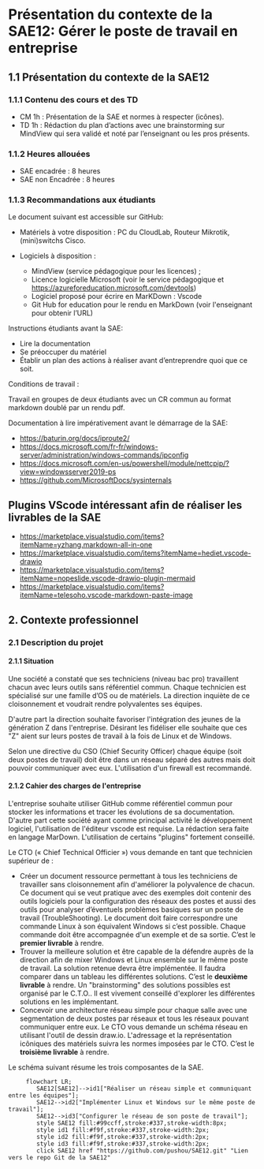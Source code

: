 # Présentation du contexte de la SAE12: Gérer le poste de travail en entreprise

## 1.1 Présentation du contexte de la SAE12

### 1.1.1 Contenu des cours et des TD

- CM 1h : Présentation de la SAE et normes à respecter (icônes).
- TD 1h : Rédaction du plan d’actions avec une brainstorming sur MindView qui sera validé et noté par l’enseignant ou les pros présents.

### 1.1.2 Heures allouées

- SAE encadrée : 8 heures
- SAE non Encadrée : 8 heures

### 1.1.3 Recommandations aux étudiants

Le document suivant est accessible sur GitHub:

- Matériels à votre disposition : PC du CloudLab, Routeur Mikrotik, (mini)switchs Cisco.

- Logiciels à disposition :
  - MindView (service pédagogique pour les licences) ;
  - Licence logicielle Microsoft (voir le service pédagogique et <https://azureforeducation.microsoft.com/devtools>)
  - Logiciel proposé pour écrire en MarKDown : Vscode
  - Git Hub for education pour le rendu en MarkDown (voir l'enseignant pour obtenir l’URL)

Instructions étudiants avant la SAE:

- Lire la documentation
- Se préoccuper du matériel
- Établir un plan des actions à réaliser avant d’entreprendre quoi que ce soit.

Conditions de travail :

Travail en groupes de deux étudiants avec un CR commun au format markdown doublé par un rendu pdf.

Documentation à lire impérativement avant le démarrage de la SAE:

- <https://baturin.org/docs/iproute2/>
- <https://docs.microsoft.com/fr-fr/windows-server/administration/windows-commands/ipconfig>
- <https://docs.microsoft.com/en-us/powershell/module/nettcpip/?view=windowsserver2019-ps>
- <https://github.com/MicrosoftDocs/sysinternals>

## Plugins VScode intéressant afin de réaliser les livrables de la SAE

- <https://marketplace.visualstudio.com/items?itemName=yzhang.markdown-all-in-one>
- <https://marketplace.visualstudio.com/items?itemName=hediet.vscode-drawio>
- <https://marketplace.visualstudio.com/items?itemName=nopeslide.vscode-drawio-plugin-mermaid>
- <https://marketplace.visualstudio.com/items?itemName=telesoho.vscode-markdown-paste-image>

## 2. Contexte professionnel

### 2.1 Description du projet

#### 2.1.1 Situation

Une société a constaté que ses techniciens (niveau bac pro) travaillent chacun avec leurs outils sans référentiel commun.  Chaque technicien est spécialisé sur une famille d’OS ou de matériels. La direction inquiète de ce cloisonnement et voudrait rendre polyvalentes ses équipes.

D'autre part la direction souhaite favoriser l'intégration des jeunes de la génération Z dans l'entreprise. Désirant les fidéliser elle souhaite que ces "Z" aient sur leurs postes de travail à la fois de Linux et de Windows.

Selon une directive du CSO (Chief Security Officer) chaque équipe (soit deux postes de travail) doit être dans un réseau séparé des autres mais doit pouvoir communiquer avec eux. L'utilisation d'un firewall est recommandé.

#### 2.1.2 Cahier des charges de l'entreprise

L'entreprise souhaite utiliser GitHub comme référentiel commun pour stocker les informations et tracer les évolutions de sa documentation.
D'autre part cette société ayant comme principal activité le développement logiciel, l'utilisation de l'éditeur vscode est requise. La rédaction sera faite en langage MarDown. L'utilisation de certains "plugins" fortement conseillé.  

Le CTO (« Chief Technical Officier ») vous demande en tant que technicien supérieur de :  

- Créer un document ressource permettant à tous les techniciens de travailler sans cloisonnement afin d'améliorer la polyvalence de chacun. Ce document qui se veut pratique avec des exemples doit contenir des outils logiciels pour la configuration des réseaux des postes et aussi des outils pour analyser d’éventuels problèmes basiques sur un poste de travail (TroubleShooting). Le document doit faire correspondre une commande Linux à son équivalent Windows si c’est possible.
    Chaque commande doit être accompagnée d'un exemple et de sa sortie.
    C’est le **premier livrable** à rendre.
- Trouver la meilleure solution et être capable de la défendre auprès de la direction afin de mixer Windows et Linux ensemble sur le même poste de travail. La solution retenue devra être implémentée. Il faudra comparer dans un tableau les différentes solutions. C’est le **deuxième livrable** à rendre. Un "brainstorming" des solutions possibles est organisé par le C.T.O.. Il est vivement conseillé d'explorer les différentes solutions en les implémentant.
- Concevoir une architecture réseau simple pour chaque salle avec une segmentation de deux postes par réseaux et tous les réseaux pouvant communiquer entre eux. Le CTO vous demande un schéma réseau en utilisant l'outil de dessin draw.io. L'adressage et la représentation icôniques des matériels suivra les normes imposées par le CTO. C’est le **troisième livrable** à rendre.

Le schéma suivant résume les trois composantes de la SAE.

``` mermaid
     flowchart LR;
        SAE12[SAE12]-->id1["Réaliser un réseau simple et communiquant entre les équipes"];
        SAE12-->id2["Implémenter Linux et Windows sur le même poste de travail"];
        SAE12-->id3["Configurer le réseau de son poste de travail"];
        style SAE12 fill:#99ccff,stroke:#337,stroke-width:8px;
        style id1 fill:#f9f,stroke:#337,stroke-width:2px;
        style id2 fill:#f9f,stroke:#337,stroke-width:2px;
        style id3 fill:#f9f,stroke:#337,stroke-width:2px;
        click SAE12 href "https://github.com/pushou/SAE12.git" "Lien vers le repo Git de la SAE12"
```
